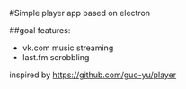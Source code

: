 #Simple player app based on electron

##goal features:
  - vk.com music streaming
  - last.fm scrobbling

inspired by https://github.com/guo-yu/player
